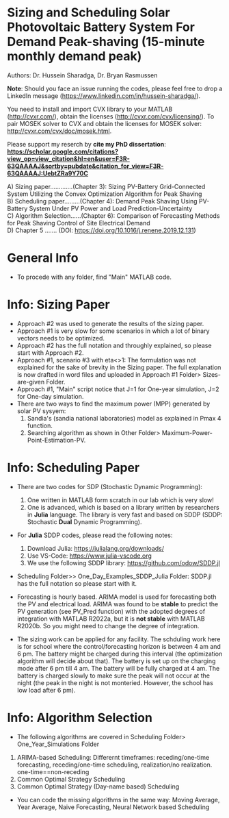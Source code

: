 # Sizing and Scheduling Solar Photovoltaic Battery System For Demand Peak-shaving (15-minute monthly demand peak)
     
     
Authors: Dr. Hussein Sharadga, Dr. Bryan Rasmussen
   
   
**Note**: Should you face an issue running the codes, please feel free to drop a LinkedIn message (https://www.linkedin.com/in/hussein-sharadga/).
    
   
You need to install and import CVX library to your MATLAB (http://cvxr.com/), obtain the licenses (http://cvxr.com/cvx/licensing/). To pair MOSEK solver to CVX and obtain the licenses for MOSEK solver: http://cvxr.com/cvx/doc/mosek.html.
   
Please support my reserch by **cite my PhD dissertation**:
**https://scholar.google.com/citations?view_op=view_citation&hl=en&user=F3R-63QAAAAJ&sortby=pubdate&citation_for_view=F3R-63QAAAAJ:UebtZRa9Y70C**   




A)  Sizing paper.............(Chapter 3): Sizing PV-Battery Grid-Connected System Utilizing the Convex Optimization Algorithm for Peak Shaving  
B)  Scheduling paper.........(Chapter 4): Demand Peak Shaving Using PV-Battery System Under PV Power and Load Prediction-Uncertainty  
C)  Algorithm Selection......(Chapter 6): Comparison of Forecasting Methods for Peak Shaving Control of Site Electrical Demand  
D)  Chapter 5 ....... (DOI: https://doi.org/10.1016/j.renene.2019.12.131)


   
# General Info   
- To procede with any folder, find "Main" MATLAB code.
   
# Info: Sizing Paper


- Approach #2 was used to generate the results of the sizing paper. 
- Approach #1 is very slow for some scenarios in which a lot of binary vectors needs to be optimized. 
- Approach #2 has the full notation and throughly explained, so please start with Approach #2.
- Approach #1, scenario #3 with eta<>1: The formulation was not explained for the sake of brevity in the Sizing paper. The full explanation is now drafted in word files and uploaded in Approach #1 Folder> Sizes-are-given Folder.
- Approach #1, "Main" script notice that J=1 for One-year simulation, J=2 for One-day simulation.
- There are two ways to find the maximum power (MPP) generated by solar PV sysyem:
   1. Sandia's (sandia national laboratories) model as explained in Pmax 4 function. 
   2. Searching algorithm as shown in Other Folder> Maximum-Power-Point-Estimation-PV.  


# Info: Scheduling Paper
- There are two codes for SDP (Stochastic Dynamic Programming):
    1. One written in MATLAB form scratch in our lab which is very slow!
    2. One is advanced, which is based on a library written by researchers in **Julia** language. The library is very fast and based on SDDP (SDDP: Stochastic **Dual** Dynamic Programming).
- For **Julia** SDDP codes, please read the following notes:

     1. Download Julia: https://julialang.org/downloads/
     2. Use VS-Code: https://www.julia-vscode.org
     3. We use the following SDDP library: https://github.com/odow/SDDP.jl 

- Scheduling Folder>> One_Day_Examples_SDDP_Julia Folder:  SDDP.jl has the full notation so please start with it.
- Forecasting is hourly based. ARIMA model is used for forecasting both the PV and electrical load. ARIMA was found to be **stable** to predict the PV generation (see PV_Pred function) with the adopted degrees of integration with MATLAB R2022a, but it is **not stable** with MATLAB R2020b. So you might need to change the degree of integration.
- The sizing work can be applied for any facility. The schduling work here is for school where the control/forecasting horizon is between 4 am and 6 pm. The battery might be charged during this interval (the optimization algorithm will decide about that). The battery is set up on the charging mode after 6 pm till 4 am. The battery will be fully charged at 4 am. The battery is charged slowly to make sure the peak will not occur at the night (the peak in the night is not monteried. However, the school has low load after 6 pm).

# Info: Algorithm Selection
- The following algorithms are covered in  Scheduling Folder> One_Year_Simulations Folder
1) ARIMA-based Scheduling: Differernt timeframes: receding/one-time forecasting, receding/one-time scheduling, realization/no realization.  one-time==non-receding
2) Common Optimal Strategy Scheduling
3) Common Optimal Strategy (Day-name based) Scheduling
- You can code the missing algorithms in the same way: Moving Average, Year Average, Naive Forecasting, Neural Network based Scheduling

